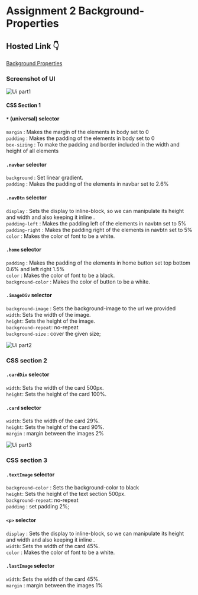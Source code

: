 # Assignment 2 Background-Properties

## Hosted Link 👇

[Background Properties](https://ugamraj.github.io/CSS-Assignment/Assignment%202-Background%20Properties/)

### Screenshot of UI

![Ui part1](https://github.com/UgamRaj/CSS-Assignment/assets/124122714/3ebee279-49f7-42b4-9f61-a1117400c924)

#### CSS Section 1

#### `*` (universal) selector

`margin` :  Makes the margin of the elements in body set to 0 <br/>
`padding` :  Makes the padding of the elements in body set to 0 <br/>
`box-sizing` : To make the padding and border included in the width and height of all elements

#### `.navbar` selector

`background` : Set linear gradient. <br/>
`padding` :  Makes the padding of the elements in navbar set to 2.6% <br/>

#### `.navBtn` selector

`display` : Sets the display to inline-block, so we can manipulate its height and width and also keeping it inline . <br/>
`padding-left` :  Makes the padding left of the elements in navbtn set to 5% <br/>
`padding-right` :  Makes the padding right of the elements in navbtn set to 5% <br/>
`color` : Makes the color of font to be a white. 

#### `.home` selector

`padding` :  Makes the padding of the elements in home button set top bottom 0.6% and left right 1.5% <br/>
`color` : Makes the color of font to be a black. <br/>
`background-color` : Makes the color of button to be a white. 

#### `.imageDiv` selector

`background-image` : Sets the background-image to the url we provided  <br/>
`width`: Sets the width of the image.<br/>
`height`: Sets the height of the image.<br/>
`background-repeat`: no-repeat <br/>
`background-size` : cover the given size;


![Ui part2](https://github.com/UgamRaj/CSS-Assignment/assets/124122714/a812594e-c624-4c56-a308-963f8f10b172)

### CSS section 2

#### `.cardDiv` selector

`width`: Sets the width of the card 500px.<br/>
`height`: Sets the height of the card 100%.

#### `.card` selector

`width`: Sets the width of the card 29%.<br/>
`height`: Sets the height of the card 90%.<br/>
`margin` : margin between the images 2%


![Ui part3](https://github.com/UgamRaj/CSS-Assignment/assets/124122714/034ea575-91a0-47d4-b97e-f3214cc3b11f)

### CSS section 3

#### `.textImage` selector

`background-color` : Sets the background-color to black  <br/>
`height`: Sets the height of the text section 500px.<br/>
`background-repeat`: no-repeat <br/>
`padding` : set padding 2%;

#### `<p>` selector

`display` : Sets the display to inline-block, so we can manipulate its height and width and also keeping it inline . <br/>
`width`: Sets the width of the card 45%.<br/>
`color` : Makes the color of font to be a white. 

#### `.lastImage` selector

`width`: Sets the width of the card 45%.<br/>
`margin` : margin between the images 1%
